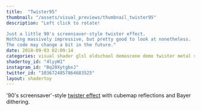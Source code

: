 ```yaml
---
title:  "Twister95"
thumbnail: "/assets/visual_previews/thumbnail_twister95"
description: "Left click to rotate!

Just a little 90's screensaver-style twister effect.
Nothing massively impressive, but pretty good to look at nonetheless.
The code may change a bit in the future."
date: 2018-09-03 02:09:14
categories: visual shader glsl oldschool demoscene demo twister metal screensaver dithering scroller
shadertoy_id: "4lyyW1" 
instagram_id: "Bq20XytgbxJ"
twitter_id: "1036724857864683525" 
layout: shadertoy
---
```

'90's screensaver'-style [twister effect](https://democyclopedia.wordpress.com/2015/11/29/t-comme-twister/) with cubemap reflections and Bayer dithering. 